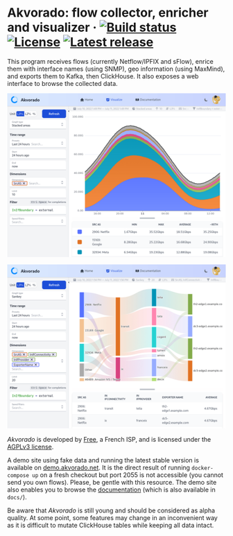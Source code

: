 # Akvorado: flow collector, enricher and visualizer &middot; [![Build status](https://img.shields.io/github/actions/workflow/status/akvorado/akvorado/ci.yml?branch=main&style=flat-square)](https://github.com/akvorado/akvorado/actions/workflows/ci.yml) [![License](https://img.shields.io/github/license/akvorado/akvorado?style=flat-square)](LICENSE.txt) [![Latest release](https://img.shields.io/github/v/release/akvorado/akvorado?style=flat-square)](https://github.com/akvorado/akvorado/releases)

This program receives flows (currently Netflow/IPFIX and sFlow), enrice them
with interface names (using SNMP), geo information (using MaxMind),
and exports them to Kafka, then ClickHouse. It also exposes a web
interface to browse the collected data.

![Timeseries graph](console/data/docs/timeseries.png)

![Sankey graph](console/data/docs/sankey.png)

*Akvorado* is developed by [Free](https://www.free.fr), a French ISP,
and is licensed under the [AGPLv3 license](LICENSE.txt).

A demo site using fake data and running the latest stable version is
available on [demo.akvorado.net](https://demo.akvorado.net). It is the
direct result of running `docker-compose up` on a fresh checkout but
port 2055 is not accessible (you cannot send you own flows). Please,
be gentle with this resource. The demo site also enables you to browse
the [documentation](https://demo.akvorado.net/docs) (which is also
available in `docs/`).

Be aware that *Akvorado* is still young and should be considered as
alpha quality. At some point, some features may change in an
inconvenient way as it is difficult to mutate ClickHouse tables while
keeping all data intact.
